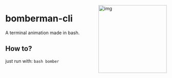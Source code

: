 <a href="https://i.imgur.com/lzF0Idj.gifv" target="_blank"><img src="https://i.imgur.com/r2gd5rw.png" alt="img" height="213px" align="right"/></a>

# bomberman-cli
A terminal animation made in bash. 
## How to?
just run with: `bash bomber`
